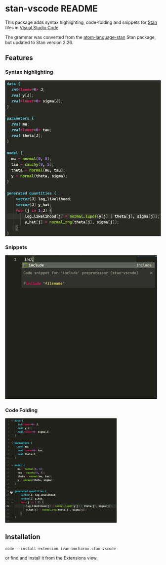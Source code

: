 # stan-vscode README

This package adds syntax highlighting, code-folding and snippets for [Stan](https://mc-stan.org) files in [Visual Studio Code](https://code.visualstudio.com/).

The grammar was converted from the [atom-language-stan](https://github.com/jrnold/atom-language-stan) Stan package, but updated to Stan version 2.26.

## Features

### Syntax highlighting
![Syntax highlighting example](./img/highlight-example.png)

### Snippets
![snippets](img/snippets.gif)

### Code Folding
![code-folding](img/code-folding.gif)

## Installation

```
code --install-extension ivan-bocharov.stan-vscode
```

or find and install it from the Extensions view.
